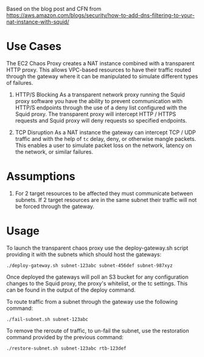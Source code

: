 Based on the blog post and CFN from https://aws.amazon.com/blogs/security/how-to-add-dns-filtering-to-your-nat-instance-with-squid/

# Use Cases

The EC2 Chaos Proxy creates a NAT instance combined with a transparent HTTP proxy.  This allows VPC-based resources to have their traffic routed through the gateway where it can be manipulated to simulate different types of failures.

1. HTTP/S Blocking
As a transparent network proxy running the Squid proxy software you have the ability to prevent communication with HTTP/S endpoints through the use of a deny list configured with the Squid proxy.  The transparent proxy will intercept HTTP / HTTPS requests and Squid proxy will deny requests so specified endpoints.

1. TCP Disruption
As a NAT instance the gateway can intercept TCP / UDP traffic and with the help of `tc` delay, deny, or otherwise mangle packets.  This enables a user to simulate packet loss on the network, latency on the network, or similar failures.

# Assumptions
1. For 2 target resources to be affected they must communicate between subnets.  If 2 target resources are in the same subnet their traffic will not be forced through the gateway.

# Usage

To launch the transparent chaos proxy use the deploy-gateway.sh script providing it with the subnets which should host the gateways:
```
./deploy-gateway.sh subnet-123abc subnet-456def subnet-987xyz
```

Once deployed the gateways will poll an S3 bucket for any configuration changes to the Squid proxy, the proxy's whitelist, or the tc settings.  This can be found in the output of the deploy command.

To route traffic from a subnet through the gateway use the following command:
```
./fail-subnet.sh subnet-123abc
```

To remove the reroute of traffic, to un-fail the subnet, use the restoration command provided by the previous command:
```
./restore-subnet.sh subnet-123abc rtb-123def
```